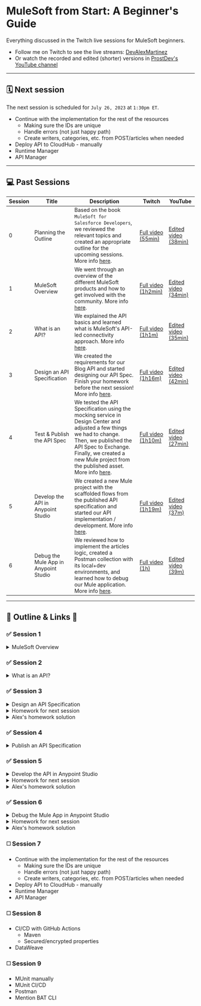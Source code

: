 # MuleSoft from Start: A Beginner's Guide

Everything discussed in the Twitch live sessions for MuleSoft beginners.

- Follow me on Twitch to see the live streams: [DevAlexMartinez](https://www.twitch.tv/devalexmartinez)
- Or watch the recorded and edited (shorter) versions in [ProstDev's YouTube channel](https://www.youtube.com/prostdev)

---

## 🗓️ Next session

The next session is scheduled for `July 26, 2023` at `1:30pm ET`.

- Continue with the implementation for the rest of the resources
    - Making sure the IDs are unique
    - Handle errors (not just happy path)
    - Create writers, categories, etc. from POST/articles when needed
- Deploy API to CloudHub - manually
- Runtime Manager
- API Manager

---

## 💻 Past Sessions

| Session | Title | Description | Twitch | YouTube
| - | - | - | - | - |
| 0 | Planning the Outline | Based on the book `MuleSoft for Salesforce Developers`, we reviewed the relevant topics and created an appropriate outline for the upcoming sessions. More info [here](https://medium.com/another-integration-blog/mulesoft-from-start-a-beginners-guide-session-0-e6e98ba4200a). | [Full video (55min)](https://www.twitch.tv/videos/1816506733) | [Edited video (38min)](https://youtu.be/xzi8peU87v0)
| 1 | MuleSoft Overview | We went through an overview of the different MuleSoft products and how to get involved with the community. More info [here](https://medium.com/another-integration-blog/mulesoft-from-start-a-beginners-guide-session-1-mulesoft-overview-62fa9307ea2f). | [Full video (1h2min)](https://www.twitch.tv/videos/1822381945) | [Edited video (34min)](https://youtu.be/I6BWPoD639A)
| 2 | What is an API? | We explained the API basics and learned what is MuleSoft's API-led connectivity approach. More info [here](https://medium.com/another-integration-blog/mulesoft-from-start-a-beginners-guide-session-2-what-is-an-api-9a4602bbc51a). | [Full video (1h1m)](https://www.twitch.tv/videos/1840283988) | [Edited video (35min)](https://youtu.be/M4gYW2o9IKc)
| 3 | Design an API Specification | We created the requirements for our Blog API and started designing our API Spec. Finish your homework before the next session! More info [here](https://medium.com/another-integration-blog/mulesoft-from-start-a-beginners-guide-session-3-design-an-api-specification-2a315899f22f). | [Full video (1h16m)](https://www.twitch.tv/videos/1846281214) | [Edited video (42min)](https://youtu.be/XIrCqwmTPQs)
| 4 | Test & Publish the API Spec | We tested the API Specification using the mocking service in Design Center and adjusted a few things we had to change. Then, we published the API Spec to Exchange. Finally, we created a new Mule project from the published asset. More info [here](https://medium.com/another-integration-blog/mulesoft-from-start-a-beginners-guide-session-4-test-publish-the-api-specification-7dcca81e0b07). | [Full video (1h10m)](https://www.twitch.tv/videos/1858212063) | [Edited video (27min)](https://youtu.be/ho5GQJD8Hxo)
| 5 | Develop the API in Anypoint Studio | We created a new Mule project with the scaffolded flows from the published API specification and started our API implementation / development. More info [here](https://medium.com/another-integration-blog/mulesoft-from-start-a-beginners-guide-session-5-develop-the-api-in-anypoint-studio-a7dcfc43655c). | [Full video (1h19m)](https://www.twitch.tv/videos/1864154096) | [Edited video (37m)](https://youtu.be/K9ntwKz9vds)
| 6 | Debug the Mule App in Anypoint Studio | We reviewed how to implement the articles logic, created a Postman collection with its local+dev environments, and learned how to debug our Mule application. More info [here](https://medium.com/another-integration-blog/mulesoft-from-start-a-beginners-guide-session-6-debug-the-mule-app-in-anypoint-studio-ab7602d5b788). | [Full video (1h)](https://www.twitch.tv/videos/1876220306) | [Edited video (39m)](https://youtu.be/75IJ1WFa9iA)

---

## 📝 Outline & Links 🔗

### ✅ Session 1

<details>
<summary>MuleSoft Overview</summary>

- MuleSoft products
    - [Anypoint Platform](https://anypoint.mulesoft.com/) - You can create as many free trial accounts as you want! Just change the username in each account.
    - [Anypoint Studio](https://www.mulesoft.com/platform/studio) - Main IDE
    - [DataWeave](https://dataweave.mulesoft.com/)
        - [Extension for VSCode](https://marketplace.visualstudio.com/items?itemName=MuleSoftInc.dataweave)
        - [Playground](https://dataweave.mulesoft.com/learn/playground)
        - [DataWeave CLI](https://github.com/mulesoft-labs/data-weave-cli)
    - [Anypoint Code Builder (BETA)](https://www.mulesoft.com/platform/api/anypoint-code-builder) - STILL IN BETA!!! DO NOT USE YET!
    - [Composer](https://www.mulesoft.com/platform/composer)
    - [MuleSoft RPA](https://www.mulesoft.com/platform/rpa)
- [Community overview](https://www.mulesoft.com/community)
    - [Ambassadors](https://developer.mulesoft.com/community/ambassadors) & [Mentors](https://developer.mulesoft.com/community/mentors)
    - [Meetups](https://meetups.mulesoft.com/)
    - [Help forums](https://help.mulesoft.com/s/)
- [Trainings/certification](https://training.mulesoft.com/overview)

**Other resources**

- Sravan Lingam's [MuleSoft Training for Absolute Beginners](https://www.youtube.com/playlist?list=PL61bQcdxsK6_1tb0BbAtAOX_SdtvgQlxV)
- Jitendra Bafna's [Mule Technology Academy - Zero To Hero](https://www.youtube.com/@muletechnologyacademy-zero5625)
- [Whitney Akinola's blog](https://www.whitneyakinola.io/)
- Joshua Erney's [jerney.io blog](https://www.jerney.io/)
- Alex's [ProstDev blog](https://www.prostdev.com/) and [YouTube channel](https://www.youtube.com/prostdev)
- [Edgar Moran's blog](https://yucelmoran.com/)
- [Mulesy](https://mulesy.com/)
- Arul Alphonse's [TechLightning courses](https://techlightningweb.com/) and [YouTube channel](https://www.youtube.com/c/TechLightning)

</details>

### ✅ Session 2

<details>
<summary>What is an API?</summary>

- Understanding APIs
    - [Understanding APIs (Part 1): What is an API?](https://www.prostdev.com/post/understanding-apis-part-1-what-is-an-api)
    - [Understanding APIs (Part 2): API Analogies and Examples](https://www.prostdev.com/post/understanding-apis-part-2-api-analogies-and-examples)
    - [Understanding APIs (Part 3): What are HTTP Methods?](https://www.prostdev.com/post/understanding-apis-part-3-what-are-http-methods)
    - [Understanding APIs (Part 4): What is a URI?](https://www.prostdev.com/post/understanding-apis-part-4-what-is-a-uri)
    - [Understanding APIs (Part 5): Intro to Postman and Query Parameters](https://www.prostdev.com/post/understanding-apis-part-5-intro-to-postman-and-query-parameters)
    - [Understanding APIs (Part 6): What are HTTP Status Codes?](https://www.prostdev.com/post/understanding-apis-part-6-what-are-http-status-codes)
- MuleSoft's API-Led connectivity approach
    - **Experience layer**: Top layer. These APIs connect with the client applications like a Mobile app, a Web app, or a Smartwatch app.
    - **Process layer**: Middle layer. These APIs orchestrate the Experience and System layers.
    - **System layer**: Bottom layer. These APIs connect with the server applications or third-party systems like SAP, Facebook, Salesforce, etc.

**Other resources**

- [MuleSoft for Salesforce Developers book](https://www.alexmartinez.ca/post/i-wrote-a-book-and-it-s-been-officially-published-mulesoft-for-salesforce-developers)
- [5 API Led Connectivity Project Ideas](https://www.whitneyakinola.io/post/5-api-led-connectivity-project-ideas)
- [Plan for Aspiring MuleSoft Devs](https://www.whitneyakinola.io/post/plan-aspiring-mulesoft-developers)
- [3 Regrets as a Junior MuleSoft Dev](https://www.whitneyakinola.io/post/3-regrets-as-a-junior-mulesoft-dev)
- [A Comprehensive Book Review of MuleSoft for Salesforce Developers](https://www.whitneyakinola.io/post/mulesoft-for-salesforce-developers)

</details>

### ✅ Session 3

<details>
<summary>Design an API Specification</summary>

- Step 1: Write down [requirements](/notes/blog-api-reqs.md)
- Step 2: Design the API spec in Design Center
    - Anypoint Platform > Design Center > Create > New API Specification
    - Name: `Blog API`
    - `Guide me through it`
    - Create API
- [This](/sessions/3/in-session-spec.raml) is the RAML we generated during the session.

</details>


<details>
<summary>Homework for next session</summary>

- Finish creating the API Specification with the resources we didn't get to create during the session: `Writers`, `Categories`, and `Comments`.
- The solution will be added to this repo before the next session.

</details>

<details>
<summary>Alex's homework solution</summary>

Remember we can all have different API designs depending on what we are trying to achieve with our API. This is the solution that I created for what I believe is the correct design. But please feel free to send me a message if you have a different solution!

Steps:

1. I modified the data types we created in the last session. Updated requirements can be found [here](notes/blog-api-reqs.md).

    a) `Article` data type:
        
       * writerId (number) -> writer (Writer)
       * categoryId (number) -> category (string)

    b) `Writer` data type:

        * removed articles

    c) `Category` data type was removed since it was transformed to just a string

    d) `Comment` data type:

        * removed articleId

2. I created a new API Specification using `RAML 1.0` instead of the visual UI. This will make it easier moving forward for us to compare each other's results.

3. Inside this new API Spec, I created a `types` folder with our data types:

    * Article
    * Comment
    * Error
    * Writer

4. The final resources I created are as folows:

    ```
    /articles
    /articles/{id}
    /articles/{id}/comments
    /articles/{id}/comments/{id}
    /writers
    /writers/{id}
    /categories
    ```

5. I decided to use a query parameter on the `/categories` resource to query if a specific category (string) exists or not. A similar approach would be done with the comments. If you don't want to have such a long URI like `/articles/1/comments/1`, you can also decide to use query parameters instead. This is completely up to your design/preference.

6. Finally, the whole code I generated can be found [here](sessions/3/homework-spec/). You can decide to use this design to continue with the rest of the sessions, or continue with your own API spec!

![](sessions/3/homework-spec/session3-resources.png)

</details>

### ✅ Session 4

<details>
<summary>Publish an API Specification</summary>

- Step 1: Test your API Spec using the mocking service (adjust spec if needed)
  - See [sessions/4/in-session-spec.raml](sessions/4/in-session-spec.raml) for what we adjusted during the session
- Step 2: Publish to Exchange
- Step 3: Create a new Mule project in Studio, importing the API Spec from Exchange to scaffold the flows
  - See [sessions/4/studio-project](sessions/4/in-session-mule-project/) for the project we created during the session

**Other resources**

- [MuleSoft Anypoint Studio Installation with Digital Dee](https://youtu.be/cyv3XBxctxM)
- [Download Anypoint Studio](https://www.mulesoft.com/platform/studio)
- [Anypoint Studio docs](https://docs.mulesoft.com/studio/latest/)

</details>

### ✅ Session 5

<details>
<summary>Develop the API in Anypoint Studio</summary>

- Step 1: Scaffold the flows in Studio from the API Specification we had published to Exchange (we did this at the end of session 4)
- Step 2: Move the Global Elements from `maxines-blog-api.xml` to a new `global.xml` file
- Step 3: Create the `local.properties` and `dev.properties` to keep separate properties per environment (you can also use .yaml)
- Step 4: Add a Global Property `env` with the value `local`
- Step 5: Add a Configuration Properties for the file `${env}.properties`
- Step 6: Create the `default.properties` file and its Configuration to keep the common values
- Step 7: Start the API implementation using Object Store (you can also connect to a database or an external service if you want)
- [This](sessions/5/in-session-mule-project/) is the project we generated during the session
- To see all the changes to the Mule project in this session, refer to this commit: [fa444df](https://github.com/alexandramartinez/mulesoft-from-start/commit/fa444df4bfd62d25a1a6d9f2e0d2d8ea7f82d3ba)

**Other resources**

- [Object Store v2 Overview](https://docs.mulesoft.com/object-store/)
- [DataWeave Playground](https://dataweave.mulesoft.com/learn/playground)

</details>

<details>
<summary>Homework for next session</summary>

- Create new Mule Configuration Files to keep each resources' logic separate from the main `maxines-blog-api.xml` file
- Add subflows inside these new config files instead of flows
- Reference these new subflows from the main flows from the APIKit router
- Finish creating the logic for the `articles` resource (happy path)
- Improve the code to avoid duplicating the same code (like we do with the Retrieve connector named `GET articles`) -- this helps to avoid human mistake

</details>

<details>
<summary>Alex's homework solution</summary>

Remember we can all have different solutions. You don't have to do exactly what I do. This is just to guide you or give you a better idea of what other solutions you can implement.

> You can see the full list of changes I did for this homework in [this Pull Request](https://github.com/alexandramartinez/mulesoft-from-start/pull/1/files)

Since this solution is a bit bigger, I'll break this down in stages.

**Stage 1: Updating the RAML**

Steps:

1. I decided to add a `POST` and a `DELETE` to the `/categories` resource. To do this, I went back to Design Center and implemented those two methods in the RAML.

    ```raml
    /categories:
        
        post:
            body:
            type: string[]
            example:
                ["Programming"]
            responses:
            201:
                body: 
                type: string[]
                example:
                    ["MuleSoft", "DataWeave", "Programming"]
            409:
                body: Error
        delete:
            body:
            type: string[]
            example:
                ["DataWeave"]
            responses:
            204:
            404:
                body: Error
            409:
                body: Error
    ```

2. I also updated the version in the RAML (should be at the top).

    ```raml
    version: 1.0.2
    ```

3. After that, I published these changes to the Exchange asset just by clicking the `Publish` button at the top-right.

4. Once the changes are in Exchange, I went back to Anypoint Studio and selected `Maxine's Blog API` > `Update version`.

    ![](images/session5-image1.png)

5. You can click on the `check for updates` button at the top-right of the new window to reflect the latest version. Make sure you are signed in to your Anypoint Platform account, otherwise you might have issues updating.

6. A workaround to this, if you experience a lot of issues with updating via the UI, is to go to your `pom.xml` and manually update the version in the dependencies. For example, this is how it looks like in my project:

    ```xml
    <dependency>
        <groupId>25cebd62-2548-4351-8196-5a262e78e663</groupId>
        <artifactId>maxines-blog-api</artifactId>
        <version>1.0.2</version>
        <classifier>raml</classifier>
        <type>zip</type>
    </dependency>
    ```

7. The UI should ask you if you want to add the new flows. You can say yes to do the scaffolding for those flows. The rest of your flows should remain untouched.

8. By this point, Studio correctly generated the two new flows for me: 
   - `delete:\categories:application\json:maxines-blog-api-config`  
   - `post:\categories:application\json:maxines-blog-api-config`

**Stage 2: Creating new Mule Configuration Files per resource**

Steps:

1. I created the following files:

    - `resources-articles.xml`
    - `resources-categories.xml`
    - `resources-comments.xml`
    - `resources-writers.xml`

2. Inside these files, I created a sub-flow per HTTP Method. For example, the `resources-articles` file has the following sub-flows (note that these have some naming conventions that I decided to follow, like `<config-file-name>:<flow-name>`, but you can name them however you prefer):

    - `resources-articles:read-all-articles`
    - `resources-articles:read-one-article`
    - `resources-articles:create-one-article`
    - `resources-articles:update-one-article`
    - `resources-articles:delete-one-article`

3. Then, I added flow-refs to all the flows in `maxines-blog-api.xml` so the logic can live inside the new config files I created.

4. Now I can directly modify the logic from the Mule Configuration Files instead of having to navigate through the huge main file. 

> NOTE: If you leave any of the flows or subflows empty, the application will not run. Make sure you add at least one logger (for example) to be able to run the app to test.

**Stage 3: Creating the logic for the `articles` resource**

Steps:

1. Created four sub-flows to be reused by the rest of the flows.

    ![](images/session5-image2.png)

2. Improved the logic to read all articles to reference the new `resources-articles:retrieve-all-articles-in-vars.articles` sub-flow.

    ![](images/session5-image3.png)

3. Created the logic to read one article by filtering the list of articles using DataWeave (Transform Message).

    ![](images/session5-image4.png)

    Code:

    ```dataweave
    %dw 2.0
    output application/json
    ---
    (vars.articles default [] filter ($.id ~= vars.articleId))[0]
    ```

4. Updated the logic to create one article.

    ![](images/session5-image5.png)

5. Created the logic to update one article and used DataWeave to update the data.

    ![](images/session5-image6.png)

    Code:

    ```dataweave
    %dw 2.0
    output application/json
    ---
    vars.articles default [] map (
        if ($.id ~= vars.articleId)
            payload
        else $
    )
    ```

6. Created the logic to delete one article by filtering out the article by the `articleId` using DataWeave.

    ![](images/session5-image7.png)

    Code:

    ```dataweave
    %dw 2.0
    output application/json
    ---
    vars.articles default [] filter ($.id != vars.articleId)
    ```

    > Note that for this last one we had to make sure the `articleId` variable was indeed a Number and not a String. The URI Parameters or the Query Parameters are usually of type String. You need to use further DataWeave code to transform it to a Number when applicable. In this case, we used the following code when we create the variable:

    ```dataweave
    attributes.uriParams.'articleId' as Number
    ```

</details>

### ✅ Session 6

<details>
<summary>Debug the Mule App in Anypoint Studio</summary>

- [Mule Events](https://docs.mulesoft.com/mule-runtime/4.4/about-mule-event)
- [Postman](https://www.postman.com/)
- See the changes we did to the repo in this session: [Pull Request #2](https://github.com/alexandramartinez/mulesoft-from-start/pull/2/files)

</details>

<details>
<summary>Homework for next session</summary>

Finish creating the rest of the requests in Postman from our API specification.

</details>

<details>
<summary>Alex's homework solution</summary>

- Created the rest of the requests in Postman.
- You can see the full list of changes I did for this homework in [Pull Request #3](https://github.com/alexandramartinez/mulesoft-from-start/pull/3/files).

</details>

### ◻️ Session 7

- Continue with the implementation for the rest of the resources
    - Making sure the IDs are unique
    - Handle errors (not just happy path)
    - Create writers, categories, etc. from POST/articles when needed
- Deploy API to CloudHub - manually
- Runtime Manager
- API Manager

### ◻️ Session 8

- CI/CD with GitHub Actions
    - Maven
    - Secured/encrypted properties
- DataWeave

### ◻️ Session 9

- MUnit manually
- MUnit CI/CD
- Postman
- Mention BAT CLI
